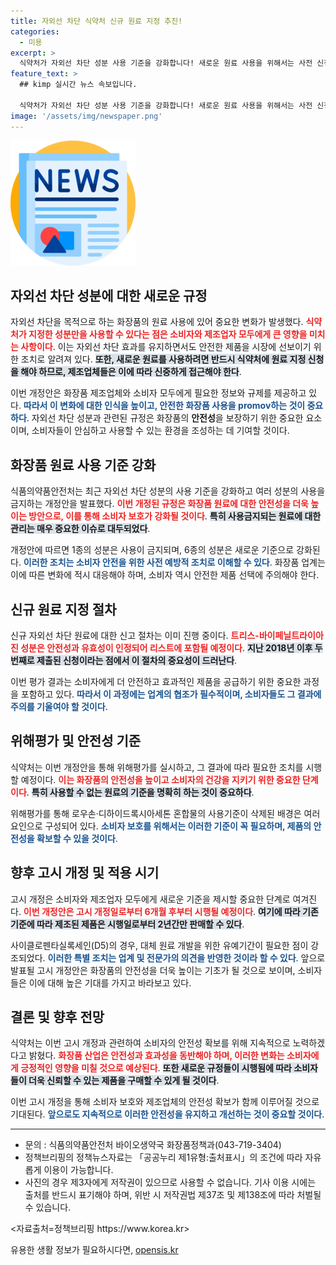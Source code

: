 ```yaml
---
title: 자외선 차단 식약처 신규 원료 지정 추진!
categories:
  - 미용
excerpt: >
  식약처가 자외선 차단 성분 사용 기준을 강화합니다! 새로운 원료 사용을 위해서는 사전 신청이 필수로, 6종의 성분 사용기준이 변경될 예정입니다. 화장품 안전성이 한층 높아지는 이 변화, 자세히 알아보세요!
feature_text: >
  ## kimp 실시간 뉴스 속보입니다.

  식약처가 자외선 차단 성분 사용 기준을 강화합니다! 새로운 원료 사용을 위해서는 사전 신청이 필수로, 6종의 성분 사용기준이 변경될 예정입니다. 화장품 안전성이 한층 높아지는 이 변화, 자세히 알아보세요!
image: '/assets/img/newspaper.png'
---
```


<p><img src="/assets/img/newspaper.png" alt="kimplant 속보" /></p>

<h2 data-ke-size="size26">자외선 차단 성분에 대한 새로운 규정</h2>

<p data-ke-size="size16">자외선 차단을 목적으로 하는 화장품의 원료 사용에 있어 중요한 변화가 발생했다. <b><span style="color: #ee2323;">식약처가 지정한 성분만을 사용할 수 있다는 점은 소비자와 제조업자 모두에게 큰 영향을 미치는 사항이다</span></b>. 이는 자외선 차단 효과를 유지하면서도 안전한 제품을 시장에 선보이기 위한 조치로 알려져 있다. <b><span style="background-color: #21538527;">또한, 새로운 원료를 사용하려면 반드시 식약처에 원료 지정 신청을 해야 하므로, 제조업체들은 이에 따라 신중하게 접근해야 한다</span></b>.</p>

<p data-ke-size="size16">이번 개정안은 화장품 제조업체와 소비자 모두에게 필요한 정보와 규제를 제공하고 있다. <b><span style="color: #1a5490;">따라서 이 변화에 대한 인식을 높이고, 안전한 화장품 사용을 promov하는 것이 중요하다</span></b>. 자외선 차단 성분과 관련된 규정은 화장품의 <b>안전성</b>을 보장하기 위한 중요한 요소이며, 소비자들이 안심하고 사용할 수 있는 환경을 조성하는 데 기여할 것이다.</p>

<h2 data-ke-size="size26">화장품 원료 사용 기준 강화</h2>

<p data-ke-size="size16">식품의약품안전처는 최근 자외선 차단 성분의 사용 기준을 강화하고 여러 성분의 사용을 금지하는 개정안을 발표했다. <b><span style="color: #ee2323;">이번 개정된 규정은 화장품 원료에 대한 안전성을 더욱 높이는 방안으로, 이를 통해 소비자 보호가 강화될 것이다</span></b>. <b><span style="background-color: #21538527;">특히 사용금지되는 원료에 대한 관리는 매우 중요한 이슈로 대두되었다</span></b>.</p>

<p data-ke-size="size16">개정안에 따르면 1종의 성분은 사용이 금지되며, 6종의 성분은 새로운 기준으로 강화된다. <b><span style="color: #1a5490;">이러한 조치는 소비자 안전을 위한 사전 예방적 조치로 이해할 수 있다</span></b>. 화장품 업계는 이에 따른 변화에 적시 대응해야 하며, 소비자 역시 안전한 제품 선택에 주의해야 한다.</p>

<h2 data-ke-size="size26">신규 원료 지정 절차</h2>

<p data-ke-size="size16">신규 자외선 차단 원료에 대한 신고 절차는 이미 진행 중이다. <b><span style="color: #ee2323;">트리스-바이페닐트라이아진 성분은 안전성과 유효성이 인정되어 리스트에 포함될 예정이다</span></b>. <b><span style="background-color: #21538527;">지난 2018년 이후 두 번째로 제출된 신청이라는 점에서 이 절차의 중요성이 드러난다</span></b>.</p>

<p data-ke-size="size16">이번 평가 결과는 소비자에게 더 안전하고 효과적인 제품을 공급하기 위한 중요한 과정을 포함하고 있다. <b><span style="color: #1a5490;">따라서 이 과정에는 업계의 협조가 필수적이며, 소비자들도 그 결과에 주의를 기울여야 할 것이다</span></b>.</p>

<h2 data-ke-size="size26">위해평가 및 안전성 기준</h2>

<p data-ke-size="size16">식약처는 이번 개정안을 통해 위해평가를 실시하고, 그 결과에 따라 필요한 조치를 시행할 예정이다. <b><span style="color: #ee2323;">이는 화장품의 안전성을 높이고 소비자의 건강을 지키기 위한 중요한 단계이다</span></b>. <b><span style="background-color: #21538527;">특히 사용할 수 없는 원료의 기준을 명확히 하는 것이 중요하다</span></b>.</p>

<p data-ke-size="size16">위해평가를 통해 로우손·디하이드록시아세톤 혼합물의 사용기준이 삭제된 배경은 여러 요인으로 구성되어 있다. <b><span style="color: #1a5490;">소비자 보호를 위해서는 이러한 기준이 꼭 필요하며, 제품의 안전성을 확보할 수 있을 것이다</span></b>.</p>

<h2 data-ke-size="size26">향후 고시 개정 및 적용 시기</h2>

<p data-ke-size="size16">고시 개정은 소비자와 제조업자 모두에게 새로운 기준을 제시할 중요한 단계로 여겨진다. <b><span style="color: #ee2323;">이번 개정안은 고시 개정일로부터 6개월 후부터 시행될 예정이다</span></b>. <b><span style="background-color: #21538527;">여기에 따라 기존 기준에 따라 제조된 제품은 시행일로부터 2년간만 판매할 수 있다</span></b>.</p>

<p data-ke-size="size16">사이클로펜타실록세인(D5)의 경우, 대체 원료 개발을 위한 유예기간이 필요한 점이 강조되었다. <b><span style="color: #1a5490;">이러한 특별 조치는 업계 및 전문가의 의견을 반영한 것이라 할 수 있다</span></b>. 앞으로 발표될 고시 개정안은 화장품의 안전성을 더욱 높이는 기초가 될 것으로 보이며, 소비자들은 이에 대해 높은 기대를 가지고 바라보고 있다.</p>

<h2 data-ke-size="size26">결론 및 향후 전망</h2>

<p data-ke-size="size16">식약처는 이번 고시 개정과 관련하여 소비자의 안전성 확보를 위해 지속적으로 노력하겠다고 밝혔다. <b><span style="color: #ee2323;">화장품 산업은 안전성과 효과성을 동반해야 하며, 이러한 변화는 소비자에게 긍정적인 영향을 미칠 것으로 예상된다</span></b>. <b><span style="background-color: #21538527;">또한 새로운 규정들이 시행됨에 따라 소비자들이 더욱 신뢰할 수 있는 제품을 구매할 수 있게 될 것이다</span></b>.</p>

<p data-ke-size="size16">이번 고시 개정을 통해 소비자 보호와 제조업체의 안전성 확보가 함께 이루어질 것으로 기대된다. <b><span style="color: #1a5490;">앞으로도 지속적으로 이러한 안전성을 유지하고 개선하는 것이 중요할 것이다</span></b>.</p>

<hr />

<ul>
    <li>문의 : 식품의약품안전처 바이오생약국 화장품정책과(043-719-3404)</li>
    <li>정책브리핑의 정책뉴스자료는 「공공누리 제1유형:출처표시」의 조건에 따라 자유롭게 이용이 가능합니다.</li>
    <li>사진의 경우 제3자에게 저작권이 있으므로 사용할 수 없습니다. 기사 이용 시에는 출처를 반드시 표기해야 하며, 위반 시 저작권법 제37조 및 제138조에 따라 처벌될 수 있습니다.</li>
</ul>

<p data-ke-size="size16"><자료출처=정책브리핑 https://www.korea.kr></p>
유용한 생활 정보가 필요하시다면, <a href="https://opensis.kr" rel="dofollow">opensis.kr</a>


